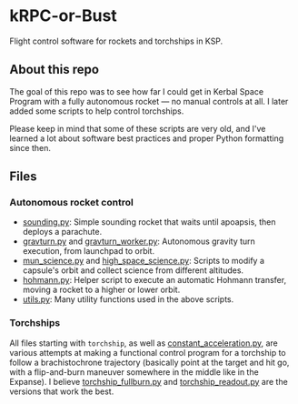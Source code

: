 # kRPC-or-Bust
Flight control software for rockets and torchships in KSP.

## About this repo

The goal of this repo was to see how far I could get in Kerbal Space Program with a fully autonomous rocket — no manual controls at all. I later added some scripts to help control torchships.

Please keep in mind that some of these scripts are very old, and I've learned a lot about software best practices and proper Python formatting since then.

## Files

### Autonomous rocket control

* [sounding.py](sounding.py): Simple sounding rocket that waits until apoapsis, then deploys a parachute.
* [gravturn.py](gravturn.py) and [gravturn_worker.py](gravturn_worker.py): Autonomous gravity turn execution, from launchpad to orbit.
* [mun_science.py](mun_science.py) and [high_space_science.py](high_space_science.py): Scripts to modify a capsule's orbit and collect science from different altitudes.
* [hohmann.py](hohmann.py): Helper script to execute an automatic Hohmann transfer, moving a rocket to a higher or lower orbit.
* [utils.py](utils.py): Many utility functions used in the above scripts.

### Torchships

All files starting with `torchship`, as well as [constant_acceleration.py](constant_acceleration.py), are various attempts at making a functional control program for a torchship to follow a brachistochrone trajectory (basically point at the target and hit go, with a flip-and-burn maneuver somewhere in the middle like in the Expanse). I believe [torchship_fullburn.py](torchship_fullburn.py) and [torchship_readout.py](torchship_readout.py) are the versions that work the best.
